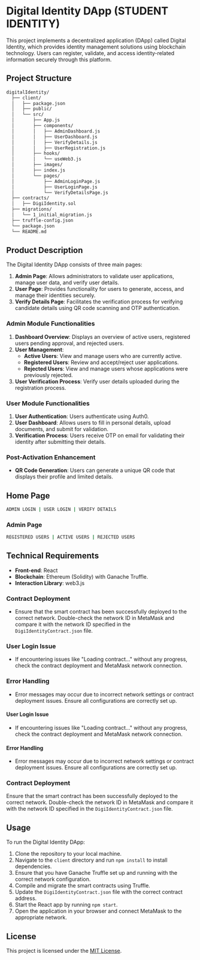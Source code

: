 # Digital Identity DApp (STUDENT IDENTITY)

This project implements a decentralized application (DApp) called Digital Identity, which provides identity management solutions using blockchain technology. Users can register, validate, and access identity-related information securely through this platform.
## Project Structure
```bash
digitalIdentity/
  ├── client/
  │   ├── package.json
  │   ├── public/
  │   └── src/
  │       ├── App.js
  │       ├── components/
  │       │   ├── AdminDashboard.js
  │       │   ├── UserDashboard.js
  │       │   ├── VerifyDetails.js
  │       │   ├── UserRegistration.js
  │       ├── hooks/
  │       │   └── useWeb3.js
  │       ├── images/
  │       ├── index.js
  │       └── pages/
  │           ├── AdminLoginPage.js
  │           ├── UserLoginPage.js
  │           └── VerifyDetailsPage.js  
  ├── contracts/
  │   ├── DigiIdentity.sol
  ├── migrations/
  │   └── 1_initial_migration.js
  ├── truffle-config.json
  └── package.json
  └── README.md
```

## Product Description

The Digital Identity DApp consists of three main pages:

1. **Admin Page**: Allows administrators to validate user applications, manage user data, and verify user details.
2. **User Page**: Provides functionality for users to generate, access, and manage their identities securely.
3. **Verify Details Page**: Facilitates the verification process for verifying candidate details using QR code scanning and OTP authentication.

### Admin Module Functionalities

1. **Dashboard Overview**: Displays an overview of active users, registered users pending approval, and rejected users.
2. **User Management**:
   - **Active Users**: View and manage users who are currently active.
   - **Registered Users**: Review and accept/reject user applications.
   - **Rejected Users**: View and manage users whose applications were previously rejected.
3. **User Verification Process**: Verify user details uploaded during the registration process.

### User Module Functionalities

1. **User Authentication**: Users authenticate using Auth0.
2. **User Dashboard**: Allows users to fill in personal details, upload documents, and submit for validation.
3. **Verification Process**: Users receive OTP on email for validating their identity after submitting their details.

### Post-Activation Enhancement

- **QR Code Generation**: Users can generate a unique QR code that displays their profile and limited details.

## Home Page
```bash
ADMIN LOGIN | USER LOGIN | VERIFY DETAILS
```
### Admin Page
```bash
REGISTERED USERS | ACTIVE USERS | REJECTED USERS
```

## Technical Requirements

- **Front-end**: React
- **Blockchain**: Ethereum (Solidity) with Ganache Truffle.
- **Interaction Library**: web3.js

### Contract Deployment

- Ensure that the smart contract has been successfully deployed to the correct network. Double-check the network ID in MetaMask and compare it with the network ID specified in the `DigiIdentityContract.json` file.

### User Login Issue

- If encountering issues like "Loading contract..." without any progress, check the contract deployment and MetaMask network connection.

### Error Handling

- Error messages may occur due to incorrect network settings or contract deployment issues. Ensure all configurations are correctly set up.
#### User Login Issue

- If encountering issues like "Loading contract..." without any progress, check the contract deployment and MetaMask network connection.

#### Error Handling

- Error messages may occur due to incorrect network settings or contract deployment issues. Ensure all configurations are correctly set up.

### Contract Deployment

Ensure that the smart contract has been successfully deployed to the correct network. Double-check the network ID in MetaMask and compare it with the network ID specified in the `DigiIdentityContract.json` file.

## Usage

To run the Digital Identity DApp:

1. Clone the repository to your local machine.
2. Navigate to the `client` directory and run `npm install` to install dependencies.
3. Ensure that you have Ganache Truffle set up and running with the correct network configuration.
4. Compile and migrate the smart contracts using Truffle.
5. Update the `DigiIdentityContract.json` file with the correct contract address.
6. Start the React app by running `npm start`.
7. Open the application in your browser and connect MetaMask to the appropriate network.

## License

This project is licensed under the [MIT License](https://opensource.org/licenses/MIT).

